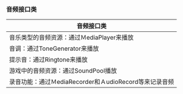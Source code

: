 ### 音频接口类

|音频接口类|
|------|
|音乐类型的音频资源：通过ＭediaPlayer来播放|
|音调：通过ToneGenerator来播放|
|提示音：通过Ringtone来播放|
|游戏中的音频资源：通过SoundPool播放|
|录音功能：通过ＭediaRecorder和ＡudioRecord等来记录音频||
